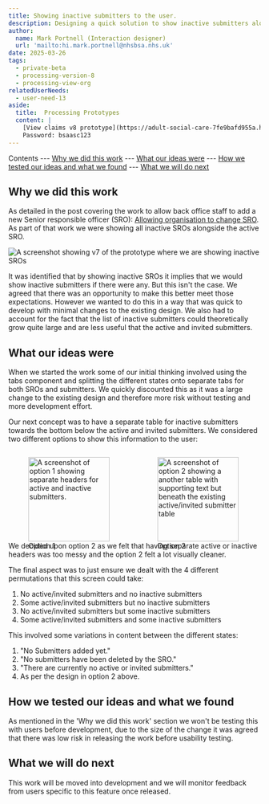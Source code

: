 ```yaml
---
title: Showing inactive submitters to the user.
description: Designing a quick solution to show inactive submitters alongside active and invited submitters to processors and CCS agents.
author:
  name: Mark Portnell (Interaction designer)
  url: 'mailto:hi.mark.portnell@nhsbsa.nhs.uk'
date: 2025-03-26
tags:
  - private-beta
  - processing-version-8
  - processing-view-org
relatedUserNeeds:
  - user-need-13
aside:
  title:  Processing Prototypes
  content: |
    [View claims v8 prototype](https://adult-social-care-7fe9bafd955a.herokuapp.com/processing/v8/) 
    Password: bsaasc123
---
```


Contents
--- [Why we did this work](#why-we-did-this-work)
--- [What our ideas were](#what-our-ideas-were)
--- [How we tested our ideas and what we found](#how-we-tested-our-ideas-and-what-we-found)
--- [What we will do next](#what-we-will-do-next)

## Why we did this work

As detailed in the post covering the work to allow back office staff to add a new Senior responsible officer (SRO): [Allowing organisation to change SRO](../change-sro). As part of that work we were showing all inactive SROs alongside the active SRO.

![A screenshot showing v7 of the prototype where we are showing inactive SROs](change-sro.png "A screenshot from the change SRO post showing inactive SROs")

It was identified that by showing inactive SROs it implies that we would show inactive submitters if there were any. But this isn't the case. We agreed that there was an opportunity to make this better meet those expectations. However we wanted to do this in a way that was quick to develop with minimal changes to the existing design. We also had to account for the fact that the list of inactive submitters could theoretically grow quite large and are less useful that the active and invited submitters. 

## What our ideas were
When we started the work some of our initial thinking involved using the tabs component and splitting the different states onto separate tabs for both SROs and submitters. We quickly discounted this as it was a large change to the existing design and therefore more risk without testing and more development effort. 

Our next concept was to have a separate table for inactive submitters towards the bottom below the active and invited submitters. We considered two different options to show this information to the user:

<div style="display: flex; flex-wrap: wrap; gap: 1rem;">
  <div style="flex: 1; max-width: 48%;">
  <figure>
    <img src="option-1.png" alt="A screenshot of option 1 showing separate headers for active and inactive submitters." style="width: 100%; height: auto;">
    <figcaption>Option 1</figcaption>
  </figure>
  </div>
  <div style="flex: 1; max-width: 48%;">
  <figure>
    <img src="option-2.png" alt="A screenshot of option 2 showing a another table with supporting text but beneath the existing active/invited submitter table" style="width: 100%; height: auto;">
    <figcaption>Option 2</figcaption>
  </figure>
  </div>
</div>

We decided upon option 2 as we felt that having separate active or inactive headers was too messy and the option 2 felt a lot visually cleaner. 

The final aspect was to just ensure we dealt with the 4 different permutations that this screen could take:
1. No active/invited submitters and no inactive submitters
2. Some active/invited submitters but no inactive submitters
3. No active/invited submitters but some inactive submitters
4. Some active/invited submitters and some inactive submitters

This involved some variations in content between the different states:
1. "No Submitters added yet."
2. "No submitters have been deleted by the SRO."
3. "There are currently no active or invited submitters."
4. As per the design in option 2 above.

## How we tested our ideas and what we found
As mentioned in the 'Why we did this work' section we won't be testing this with users before development, due to the size of the change it was agreed that there was low risk in releasing the work before usability testing. 

## What we will do next
This work will be moved into development and we will monitor feedback from users specific to this feature once released. 